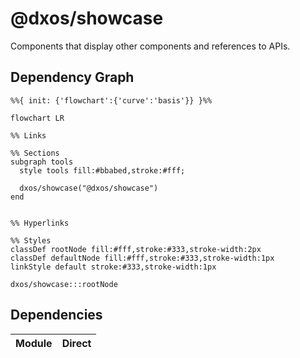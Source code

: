 # @dxos/showcase

Components that display other components and references to APIs.

## Dependency Graph

```mermaid
%%{ init: {'flowchart':{'curve':'basis'}} }%%

flowchart LR

%% Links

%% Sections
subgraph tools
  style tools fill:#bbabed,stroke:#fff;

  dxos/showcase("@dxos/showcase")
end


%% Hyperlinks

%% Styles
classDef rootNode fill:#fff,stroke:#333,stroke-width:2px
classDef defaultNode fill:#fff,stroke:#333,stroke-width:1px
linkStyle default stroke:#333,stroke-width:1px

dxos/showcase:::rootNode

```

## Dependencies

| Module | Direct |
|---|---|

